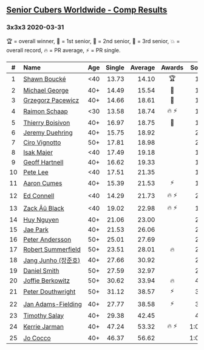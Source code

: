 <style>table {white-space: nowrap;}</style>

## [Senior Cubers Worldwide - Comp Results](/scw-comp/results/)
### 3x3x3 2020-03-31

🏆 = overall winner, 🥇 = 1st senior, 🥈 = 2nd senior, 🥉 = 3rd senior, 💥 = overall record, 🔥 = PR average, ⚡ = PR single.

| # | Name | Age | Single | Average | Awards | Solve 1 | Solve 2 | Solve 3 | Solve 4 | Solve 5 | Video |
| :--: | :-- | :--: | --: | --: | :--: | --: | --: | --: | --: | --: | :-- |
| 1 | [Shawn Boucké](../../persons/shawn_boucke/333.md) | <40 | 13.73 | 14.10 | 🏆 | 13.73 | 14.68 | 13.95 | 13.94 | 14.40 | [Link](https://www.facebook.com/events/207898257161923/permalink/210459220239160/) |
| 2 | [Michael George](../../persons/michael_george/333.md) | 40+ | 14.49 | 15.54 | 🥇 | 15.13 | 15.89 | 17.08 | 14.49 | 15.61 | [Link](https://www.facebook.com/events/207898257161923/permalink/207911407160608/) |
| 3 | [Grzegorz Pacewicz](../../persons/grzegorz_pacewicz/333.md) | 40+ | 14.66 | 18.61 | 🥈 | 14.66 | 17.81 | 18.72 | 19.69 | 19.31 | [Link](https://www.facebook.com/events/207898257161923/permalink/211684240116658/) |
| 4 | [Raimon Schaap](../../persons/raimon_schaap/333.md) | <30 | 13.58 | 18.74 | 🔥 ⚡ | 18.22 | 18.52 | 13.58 | 19.53 | 19.45 | [Link](https://www.facebook.com/events/207898257161923/permalink/208006567151092/) |
| 5 | [Thierry Boisivon](../../persons/thierry_boisivon/333.md) | 40+ | 16.97 | 18.75 | 🥉 | 16.97 | 18.81 | 26.55 | 17.05 | 20.38 | [Link](https://www.facebook.com/events/207898257161923/permalink/209981463620269/) |
| 6 | [Jeremy Duehring](../../persons/jeremy_duehring/333.md) | 40+ | 15.75 | 18.92 |  | 22.80 | 17.73 | 16.23 | 15.75 | DNF | [Link](https://www.facebook.com/events/207898257161923/permalink/211646350120447/) |
| 7 | [Ciro Vignotto](../../persons/ciro_vignotto/333.md) | 50+ | 17.81 | 18.98 |  | 20.15 | 18.35 | 17.81 | 19.64 | 18.95 | [Link](https://www.facebook.com/events/207898257161923/permalink/208116663806749/) |
| 8 | [Isak Majer](../../persons/isak_majer/333.md) | <40 | 17.49 | 19.18 |  | 18.39 | 20.47 | 17.49 | 19.77 | 19.38 | [Link](https://www.facebook.com/events/207898257161923/permalink/211154236836325/) |
| 9 | [Geoff Hartnell](../../persons/geoff_hartnell/333.md) | 40+ | 16.62 | 19.33 |  | 16.62 | 19.19 | 17.52 | 21.27 | 29.17 | [Link](https://www.facebook.com/events/207898257161923/permalink/210053610279721/) |
| 10 | [Pete Lee](../../persons/pete_lee/333.md) | <40 | 17.51 | 21.35 |  | 19.45 | 21.29 | 24.30 | 23.31 | 17.51 | [Link](https://www.facebook.com/events/207898257161923/permalink/210535893564826/) |
| 11 | [Aaron Cumes](../../persons/aaron_cumes/333.md) | 40+ | 15.39 | 21.53 | ⚡ | 18.13 | 22.72 | 23.73 | 15.39 | 24.01 | [Link](https://www.facebook.com/events/207898257161923/permalink/208561600428922/) |
| 12 | [Ed Connell](../../persons/ed_connell/333.md) | <40 | 14.29 | 21.73 | 🔥 ⚡ | 27.55 | 14.29 | 20.14 | 20.80 | 24.26 | [Link](https://www.facebook.com/events/207898257161923/permalink/209185620366520/) |
| 13 | [Zack Âû Black](../../persons/zack_au_black/333.md) | <40 | 19.02 | 22.98 | 🔥 ⚡ | 19.02 | 20.25 | 28.36 | 21.68 | 27.02 | [Link](https://www.facebook.com/events/207898257161923/permalink/211697660115316/) |
| 14 | [Huy Nguyen](../../persons/huy_nguyen/333.md) | 40+ | 21.06 | 23.00 |  | 21.06 | 22.85 | 22.72 | 23.44 | 29.16 | [Link](https://www.facebook.com/events/207898257161923/permalink/211895563428859/) |
| 15 | [Jae Park](../../persons/jae_park/333.md) | 40+ | 21.53 | 26.06 |  | 24.33 | 27.26 | 46.66 | 21.53 | 26.59 | [Link](https://www.facebook.com/events/207898257161923/permalink/211079216843827/) |
| 16 | [Peter Andersson](../../persons/peter_andersson/333.md) | 50+ | 25.01 | 27.69 |  | 25.01 | 26.00 | 29.45 | 32.41 | 27.63 | [Link](https://www.facebook.com/peter.andersson.585559/videos/10157324431693831/) |
| 17 | [Robert Summerfield](../../persons/robert_summerfield/333.md) | 50+ | 23.51 | 28.01 | 🔥 | 27.69 | 23.51 | 32.57 | 23.79 | 37.94 | [Link](https://www.facebook.com/events/207898257161923/permalink/211624273455988/) |
| 18 | [Jang Junho (장준호)](../../persons/jang_junho/333.md) | 40+ | 27.66 | 30.92 |  | 29.11 | 30.44 | 41.83 | 27.66 | 33.20 | [Link](https://www.facebook.com/events/207898257161923/permalink/211438673474548/) |
| 19 | [Daniel Smith](../../persons/daniel_smith/333.md) | 50+ | 27.59 | 32.97 |  | 29.87 | 27.59 | DNF | 39.02 | 30.01 | [Link](https://www.facebook.com/events/207898257161923/permalink/211122650172817/) |
| 20 | [Joffie Berkowitz](../../persons/joffie_berkowitz/333.md) | 50+ | 30.62 | 33.94 | 🔥 | 40.34 | 30.62 | 32.18 | 35.55 | 34.10 | [Link](https://www.facebook.com/events/207898257161923/permalink/211555923462823/) |
| 21 | [Peter Douthwright](../../persons/peter_douthwright/333.md) | 50+ | 31.12 | 38.57 | ⚡ | 39.32 | 59.10 | 36.18 | 40.23 | 31.12 | [Link](https://www.facebook.com/events/207898257161923/permalink/211531763465239/) |
| 22 | [Jan Adams-Fielding](../../persons/jan_adams_fielding/333.md) | 40+ | 27.77 | 38.58 | ⚡ | 32.33 | 27.77 | 42.61 | 40.81 | 1:01.09 | [Link](https://www.facebook.com/events/207898257161923/permalink/211815930103489/) |
| 23 | [Timothy Salay](../../persons/timothy_salay/333.md) | 40+ | 29.38 | 42.45 |  | 41.89 | 29.38 | 43.14 | 43.37 | 42.33 | [Link](https://www.facebook.com/events/207898257161923/permalink/211664380118644/) |
| 24 | [Kerrie Jarman](../../persons/kerrie_jarman/333.md) | 40+ | 47.24 | 53.32 | 🔥 ⚡ | 1:03.00 | 47.24 | 57.68 | 49.14 | 53.14 | [Link](https://www.facebook.com/events/207898257161923/permalink/210424193575996/) |
| 25 | [Jo Cocco](../../persons/jo_cocco/333.md) | 40+ | 46.37 | 56.62 |  | 1:01.56 | 1:04.25 | 58.36 | 49.95 | 46.37 | [Link](https://www.facebook.com/events/207898257161923/permalink/210361840248898/) |

<!-- Global site tag (gtag.js) - Google Analytics -->
<script async src="https://www.googletagmanager.com/gtag/js?id=UA-86348435-3"></script>
<script>window.dataLayer = window.dataLayer || []; function gtag() {dataLayer.push(arguments);} gtag('js', new Date()); gtag('config', 'UA-86348435-3');</script>
